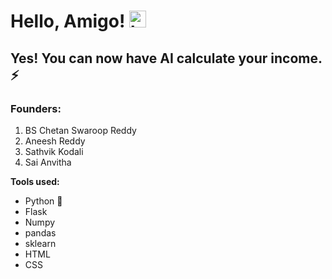 # Hello, Amigo! <img src="https://user-images.githubusercontent.com/1303154/88677602-1635ba80-d120-11ea-84d8-d263ba5fc3c0.gif" width="27px" alt="hi">

## Yes! You can now have AI calculate your income. ⚡

### Founders:
1. BS Chetan Swaroop Reddy
2. Aneesh Reddy
3. Sathvik Kodali 
4. Sai Anvitha 

**Tools used:**
- Python 🐍
- Flask 
- Numpy
- pandas
- sklearn
- HTML 
- CSS 
